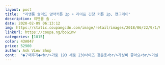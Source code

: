 ```yaml
---
layout: post 
title:  "리앤룸 솔리드 암막커튼 2p + 라이프 긴창 커튼 2p, 연그레이" 
description: 리앤룸 솔 ..
date: 2020-02-09 06:13:12 
img: https://static.coupangcdn.com/image/retail/images/2018/06/22/9/1/95dbede9-5121-4fda-a9d8-45e9bef3906b.jpg 
linkUrl: https://coupa.ng/boGinw 
categories: [1015] 
color: 43A047 
price: 52900 
author: Ask View Shop 
cont:  "●구매후기●<br/>가로 193 세로 230사이즈 창문용<br/>가성비 좋아요<br/>거실 암막을 원해서  구입했어요 완전암막을바란거는아니라<br/>거실에 걸었어요.<br/>  상품평보고 구매했는데 만족합니다.<br/> 평상시에는 그레이 안좋아하는데 이상품은 스트라이프 커튼이 있어서 예쁘네요ㆍ저는 타사에 연블루 추가로 매치했더니 더 예쁘네요.<br/>  그냥도 이쁘구요.<br/>  다른색 매치해도 예뻐요.<br/> 커튼은 네장 모두 떨어져 있고ㆍ아일렛형이라 바닥에서는 좀 뜹니다ㆍ저희천장은 230인데 바닥까지 딱 맞게 하시려면 좀 내려 달면될듯.<br/> 저는 바닦에 쓸리는게 싫어서 만족합니다~담에 예쁜거 나오면 또 구매할께요.<br/>  봉도 추가 구매 할수 있게 해주세요~<br/>구김있으나 빨고나서도 심해지지 않음<br/>깔끔 모던디자인<br/>나름괜찮은데... <br/>그래도 사진에서 본거보다 직접달아보니<br/>단점)<br/>밖에 몇시간걸어두니 냄새는금방날아갔어요.<br/>.<br/><br/>사진처럼 약 70프로의 암막률보입니다<br/>사진첨부할게용<br/>생각보다 별로였어요 .<br/> .<br/>.<br/>ㅋㅋ 길이가안맞아서 밑이 떠서 그런가<br/>설치시 걸기편함<br/>안막 및 망사커튼 2가지 연출효과 가능<br/>안방에 사용하려고 구입이요 가격대비 만족합니다!<br/>장점)<br/>저는 적당해서 만족<br/>주름모양이 이쁘게잡히지않고 그저 그렇네용<br/>포장뜯으니까 기름냄새가 머리아플정도로났는데<br/>" 
---
```


